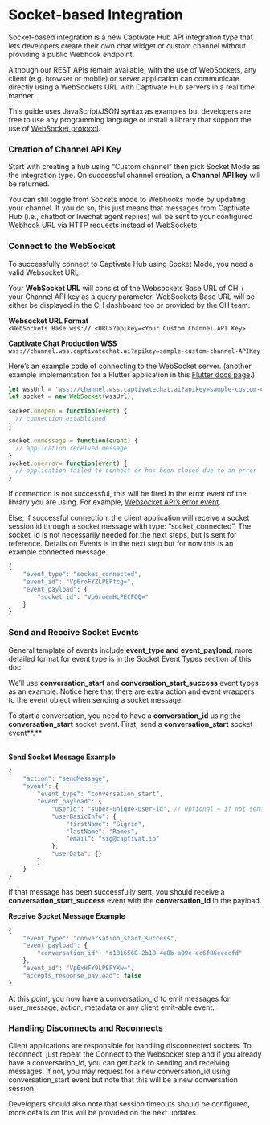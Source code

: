 # Socket-based Integration

Socket-based integration is a new Captivate Hub API integration type that lets developers create their own chat widget or custom channel without providing a public Webhook endpoint.

Although our REST APIs remain available, with the use of WebSockets, any client (e.g. browser or mobile) or server application can communicate directly using a WebSockets URL with Captivate Hub servers in a real time manner.

This guide uses JavaScript/JSON syntax  as examples but developers are free to use any programming language or install a library that support the use of [WebSocket protocol](https://datatracker.ietf.org/doc/html/rfc6455).

### Creation of Channel API Key

Start with creating a hub using “Custom channel” then pick Socket Mode as the integration type. On successful channel creation, a **Channel API key** will be returned.

You can still toggle from Sockets mode to Webhooks mode by updating your channel. If you do so, this just means that messages from Captivate Hub (i.e., chatbot or livechat agent replies) will be sent to your configured Webhook URL via HTTP requests instead of WebSockets.

### Connect to the WebSocket

To successfully connect to Captivate Hub using Socket Mode, you need a valid Websocket URL.

Your **WebSocket URL** will consist of the Websockets Base URL of CH + your Channel API key  as a query parameter. WebSockets Base URL will be either be displayed in the CH dashboard too or provided by the CH team.

**Websocket URL Format**\
`<WebSockets Base wss:// <URL>?apikey=<Your Custom Channel API Key>`

**Captivate Chat Production WSS**\
`wss://channel.wss.captivatechat.ai?apikey=sample-custom-channel-APIKey`

Here’s an example code of connecting to the WebSocket server. (another example implementation for a Flutter application in this [Flutter docs page](https://docs.flutter.dev/cookbook/networking/web-sockets).)

```javascript
let wssUrl = 'wss://channel.wss.captivatechat.ai?apikey=sample-custom-channel-APIKey';
let socket = new WebSocket(wssUrl);

socket.onopen = function(event) {
  // connection established
}

socket.onmessage = function(event) {
  // application received message
}
socket.onerror= function(event) {
  // application failed to connect or has been closed due to an error
}

```

If connection is not successful, this will be fired in the error event of the library you are using. For example, [Websocket API’s error event](https://developer.mozilla.org/en-US/docs/Web/API/WebSocket/error\_event).

Else, if successful connection, the client application will receive a socket session id through a socket message with type: “socket\_connected”. The socket\_id is not necessarily needed for the next steps, but is sent for reference. Details on Events is in the next step but for now this is an example connected message.

```javascript
{
    "event_type": "socket_connected",
    "event_id": "Vp6roFYZLPEFfcg=",
    "event_payload": {
        "socket_id": "Vp6roemHLPECFOQ="
    }
}
```

### Send and Receive Socket Events

General template of events include **event\_type and** **event\_payload**, more detailed format for event type is in the Socket Event Types section of this doc.

We’ll use **conversation\_start** and **conversation\_start\_success** event types as an example. Notice here that there are extra action and event wrappers to the event object when sending a socket message.

To start a conversation, you need to have a **conversation\_id** using the **conversation\_start** socket event. First, send a **conversation\_start** socket event**.**

\
**Send Socket Message Example**

```javascript
{
    "action": "sendMessage",
    "event": {
        "event_type": "conversation_start",
        "event_payload": {
            "userId": "super-unique-user-id", // Optional – if not sent, we assign “anon” as userId
            "userBasicInfo": {
                "firstName": "Sigrid",
                "lastName": "Ramos",
                "email": "sig@captivat.io"
            },
            "userData": {}
        }
    }
}

```

If that message has been successfully sent, you should receive a **conversation\_start\_success** event with the **conversation\_id** in the payload.

**Receive Socket Message Example**

```javascript
{
    "event_type": "conversation_start_success",
    "event_payload": {
        "conversation_id": "d1816568-2b18-4e8b-a09e-ec6f86eeccfd"
    },
    "event_id": "Vp6xHFY9LPEFYXw=",
    "accepts_response_payload": false
}
```

At this point, you now have a conversation\_id to emit messages for user\_message, action, metadata or any client emit-able event.

### Handling Disconnects and Reconnects

Client applications are responsible for handling disconnected sockets. To reconnect, just repeat the Connect to the Websocket step and if you already have a conversation\_id, you can get back to sending and receiving messages. If not, you may request for a new conversation\_id using conversation\_start event but note that this will be a new conversation session.

Developers should also note that session timeouts should be configured, more details on this will be provided on the next updates.
